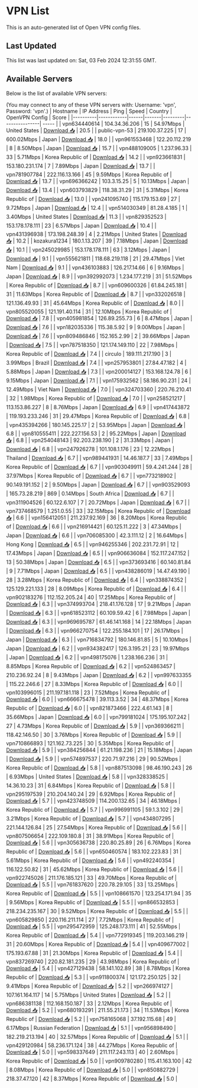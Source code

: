 # VPN List

This is an auto-generated list of Open VPN config files.

## Last Updated

This list was last updated on: Sat, 03 Feb 2024 12:31:55 GMT.

## Available Servers

Below is the list of available VPN servers:

(You may connect to any of these VPN servers with: Username: 'vpn', Password: 'vpn'.)
| Hostname | IP Address | Ping | Speed | Country | OpenVPN Config | Score |
|----------|------------|------|-------|---------|----------------| ----- |
| vpn634440614 | 104.34.36.206 | 15 | 54.97Mbps | United States | [Download 📥](./configs/server_0_US.ovpn) | 20.5 |
| public-vpn-53 | 219.100.37.225 | 17 | 600.02Mbps | Japan | [Download 📥](./configs/server_1_JP.ovpn) | 18.0 |
| vpn961553468 | 122.20.112.219 | 8 | 8.50Mbps | Japan | [Download 📥](./configs/server_2_JP.ovpn) | 15.7 |
| vpn488109005 | 1.237.96.33 | 33 | 5.71Mbps | Korea Republic of | [Download 📥](./configs/server_3_KR.ovpn) | 14.2 |
| vpn923661831 | 153.180.231.174 | 7 | 7.89Mbps | Japan | [Download 📥](./configs/server_4_JP.ovpn) | 13.7 |
| vpn781907784 | 222.116.13.166 | 45 | 9.59Mbps | Korea Republic of | [Download 📥](./configs/server_5_KR.ovpn) | 13.7 |
| vpn696366242 | 103.3.15.25 | 5 | 10.13Mbps | Japan | [Download 📥](./configs/server_6_JP.ovpn) | 13.4 |
| vpn603793829 | 118.38.31.29 | 31 | 5.31Mbps | Korea Republic of | [Download 📥](./configs/server_7_KR.ovpn) | 13.0 |
| vpn241095740 | 115.179.153.69 | 27 | 9.72Mbps | Japan | [Download 📥](./configs/server_8_JP.ovpn) | 12.4 |
| vpn514030349 | 81.28.4.185 | 1 | 3.40Mbps | United States | [Download 📥](./configs/server_9_US.ovpn) | 11.3 |
| vpn829352523 | 153.178.178.111 | 23 | 6.57Mbps | Japan | [Download 📥](./configs/server_10_JP.ovpn) | 10.4 |
| vpn431396938 | 173.198.248.39 | 4 | 2.21Mbps | United States | [Download 📥](./configs/server_11_US.ovpn) | 10.2 |
| kozakura1234 | 180.1.13.207 | 39 | 7.18Mbps | Japan | [Download 📥](./configs/server_12_JP.ovpn) | 10.1 |
| vpn245029985 | 153.178.178.111 | 63 | 3.12Mbps | Japan | [Download 📥](./configs/server_13_JP.ovpn) | 9.1 |
| vpn555621811 | 118.68.219.118 | 21 | 29.47Mbps | Viet Nam | [Download 📥](./configs/server_14_VN.ovpn) | 9.1 |
| vpn436103883 | 126.217.14.66 | 6 | 9.16Mbps | Japan | [Download 📥](./configs/server_15_JP.ovpn) | 8.9 |
| vpn392992073 | 1.234.177.219 | 31 | 51.52Mbps | Korea Republic of | [Download 📥](./configs/server_16_KR.ovpn) | 8.7 |
| vpn609600326 | 61.84.245.181 | 31 | 11.63Mbps | Korea Republic of | [Download 📥](./configs/server_17_KR.ovpn) | 8.7 |
| vpn332026518 | 121.136.49.93 | 31 | 45.64Mbps | Korea Republic of | [Download 📥](./configs/server_18_KR.ovpn) | 8.0 |
| vpn805520055 | 121.191.40.114 | 31 | 12.10Mbps | Korea Republic of | [Download 📥](./configs/server_19_KR.ovpn) | 7.8 |
| vpn405981854 | 126.89.255.73 | 6 | 8.47Mbps | Japan | [Download 📥](./configs/server_20_JP.ovpn) | 7.6 |
| vpn182035336 | 115.38.5.92 | 9 | 9.00Mbps | Japan | [Download 📥](./configs/server_21_JP.ovpn) | 7.6 |
| vpn809486846 | 152.165.2.99 | 2 | 39.66Mbps | Japan | [Download 📥](./configs/server_22_JP.ovpn) | 7.5 |
| vpn787518350 | 121.174.149.110 | 22 | 7.98Mbps | Korea Republic of | [Download 📥](./configs/server_23_KR.ovpn) | 7.4 |
| circulo | 189.111.217.190 | 3 | 3.99Mbps | Brazil | [Download 📥](./configs/server_24_BR.ovpn) | 7.4 |
| vpn257953801 | 27.84.47.182 | 4 | 5.88Mbps | Japan | [Download 📥](./configs/server_25_JP.ovpn) | 7.3 |
| vpn200014127 | 153.168.124.78 | 6 | 9.15Mbps | Japan | [Download 📥](./configs/server_26_JP.ovpn) | 7.1 |
| vpn175932562 | 58.186.90.231 | 24 | 12.49Mbps | Viet Nam | [Download 📥](./configs/server_27_VN.ovpn) | 7.0 |
| vpn324703360 | 220.76.210.41 | 32 | 1.98Mbps | Korea Republic of | [Download 📥](./configs/server_28_KR.ovpn) | 7.0 |
| vpn258521217 | 113.153.86.227 | 8 | 8.76Mbps | Japan | [Download 📥](./configs/server_29_JP.ovpn) | 6.9 |
| vpn417443872 | 119.193.233.246 | 31 | 29.47Mbps | Korea Republic of | [Download 📥](./configs/server_30_KR.ovpn) | 6.8 |
| vpn435394266 | 180.145.225.17 | 2 | 53.95Mbps | Japan | [Download 📥](./configs/server_31_JP.ovpn) | 6.8 |
| vpn810555411 | 222.227.156.53 | 2 | 95.22Mbps | Japan | [Download 📥](./configs/server_32_JP.ovpn) | 6.8 |
| vpn254048143 | 92.203.238.190 | 2 | 31.33Mbps | Japan | [Download 📥](./configs/server_33_JP.ovpn) | 6.8 |
| vpn247926278 | 101.108.1.176 | 23 | 12.22Mbps | Thailand | [Download 📥](./configs/server_34_TH.ovpn) | 6.7 |
| vpn989441931 | 14.46.187.7 | 33 | 7.49Mbps | Korea Republic of | [Download 📥](./configs/server_35_KR.ovpn) | 6.7 |
| vpn903049911 | 59.4.241.244 | 28 | 37.97Mbps | Korea Republic of | [Download 📥](./configs/server_36_KR.ovpn) | 6.7 |
| vpn773218902 | 90.149.191.152 | 2 | 9.50Mbps | Japan | [Download 📥](./configs/server_37_JP.ovpn) | 6.7 |
| vpn903529093 | 165.73.28.219 | 869 | 0.14Mbps | South Africa | [Download 📥](./configs/server_38_ZA.ovpn) | 6.7 |
| vpn311904526 | 60.122.6.107 | 7 | 20.72Mbps | Japan | [Download 📥](./configs/server_39_JP.ovpn) | 6.7 |
| vpn737468579 | 1.251.0.55 | 33 | 32.15Mbps | Korea Republic of | [Download 📥](./configs/server_40_KR.ovpn) | 6.6 |
| vpn156412051 | 211.237.92.169 | 36 | 8.20Mbps | Korea Republic of | [Download 📥](./configs/server_41_KR.ovpn) | 6.6 |
| vpn216914421 | 60.125.11.222 | 3 | 47.34Mbps | Japan | [Download 📥](./configs/server_42_JP.ovpn) | 6.6 |
| vpn706085300 | 42.3.111.12 | 2 | 16.64Mbps | Hong Kong | [Download 📥](./configs/server_43_HK.ovpn) | 6.5 |
| vpn946255346 | 202.231.72.91 | 12 | 17.43Mbps | Japan | [Download 📥](./configs/server_44_JP.ovpn) | 6.5 |
| vpn906636084 | 152.117.247.152 | 13 | 50.38Mbps | Japan | [Download 📥](./configs/server_45_JP.ovpn) | 6.5 |
| vpn373693416 | 60.140.81.84 | 9 | 7.71Mbps | Japan | [Download 📥](./configs/server_46_JP.ovpn) | 6.5 |
| vpn438286019 | 14.47.49.190 | 28 | 3.28Mbps | Korea Republic of | [Download 📥](./configs/server_47_KR.ovpn) | 6.4 |
| vpn338874352 | 125.129.221.133 | 28 | 8.09Mbps | Korea Republic of | [Download 📥](./configs/server_48_KR.ovpn) | 6.4 |
| vpn902183276 | 112.152.205.24 | 40 | 17.25Mbps | Korea Republic of | [Download 📥](./configs/server_49_KR.ovpn) | 6.3 |
| vpn374993704 | 218.41.176.128 | 17 | 9.21Mbps | Japan | [Download 📥](./configs/server_50_JP.ovpn) | 6.3 |
| vpn618523112 | 60.109.59.42 | 6 | 7.98Mbps | Japan | [Download 📥](./configs/server_51_JP.ovpn) | 6.3 |
| vpn969695787 | 61.46.141.168 | 14 | 22.18Mbps | Japan | [Download 📥](./configs/server_52_JP.ovpn) | 6.3 |
| vpn966270754 | 122.255.184.101 | 17 | 26.17Mbps | Japan | [Download 📥](./configs/server_53_JP.ovpn) | 6.3 |
| vpn716834792 | 180.146.81.85 | 5 | 10.10Mbps | Japan | [Download 📥](./configs/server_54_JP.ovpn) | 6.2 |
| vpn934382417 | 126.3.195.21 | 23 | 19.97Mbps | Japan | [Download 📥](./configs/server_55_JP.ovpn) | 6.2 |
| vpn498175076 | 1.238.166.236 | 31 | 8.85Mbps | Korea Republic of | [Download 📥](./configs/server_56_KR.ovpn) | 6.2 |
| vpn524863457 | 210.236.92.24 | 8 | 9.43Mbps | Japan | [Download 📥](./configs/server_57_JP.ovpn) | 6.2 |
| vpn997633355 | 115.22.246.6 | 27 | 8.33Mbps | Korea Republic of | [Download 📥](./configs/server_58_KR.ovpn) | 6.0 |
| vpn103996015 | 211.197.181.118 | 23 | 7.52Mbps | Korea Republic of | [Download 📥](./configs/server_59_KR.ovpn) | 6.0 |
| vpn666675478 | 39.113.3.52 | 34 | 48.37Mbps | Korea Republic of | [Download 📥](./configs/server_60_KR.ovpn) | 6.0 |
| vpn821873466 | 222.4.61.143 | 8 | 35.66Mbps | Japan | [Download 📥](./configs/server_61_JP.ovpn) | 6.0 |
| vpn799181024 | 175.195.107.242 | 27 | 4.73Mbps | Korea Republic of | [Download 📥](./configs/server_62_KR.ovpn) | 5.9 |
| vpn369366211 | 118.42.146.50 | 30 | 3.76Mbps | Korea Republic of | [Download 📥](./configs/server_63_KR.ovpn) | 5.9 |
| vpn710866893 | 121.162.73.225 | 30 | 5.35Mbps | Korea Republic of | [Download 📥](./configs/server_64_KR.ovpn) | 5.9 |
| vpn384256844 | 61.21.198.236 | 21 | 15.18Mbps | Japan | [Download 📥](./configs/server_65_JP.ovpn) | 5.9 |
| vpn574897537 | 220.71.97.216 | 29 | 90.52Mbps | Korea Republic of | [Download 📥](./configs/server_66_KR.ovpn) | 5.8 |
| vpn887513098 | 98.46.190.243 | 26 | 6.93Mbps | United States | [Download 📥](./configs/server_67_US.ovpn) | 5.8 |
| vpn328338525 | 14.36.10.23 | 31 | 6.84Mbps | Korea Republic of | [Download 📥](./configs/server_68_KR.ovpn) | 5.8 |
| vpn295197539 | 210.204.140.24 | 29 | 6.92Mbps | Korea Republic of | [Download 📥](./configs/server_69_KR.ovpn) | 5.7 |
| vpn423748509 | 114.200.132.65 | 34 | 46.18Mbps | Korea Republic of | [Download 📥](./configs/server_70_KR.ovpn) | 5.7 |
| vpn996991105 | 59.1.3.102 | 29 | 3.21Mbps | Korea Republic of | [Download 📥](./configs/server_71_KR.ovpn) | 5.7 |
| vpn434807295 | 221.144.126.84 | 25 | 27.54Mbps | Korea Republic of | [Download 📥](./configs/server_72_KR.ovpn) | 5.6 |
| vpn807506654 | 222.109.180.8 | 31 | 38.91Mbps | Korea Republic of | [Download 📥](./configs/server_73_KR.ovpn) | 5.6 |
| vpn305636738 | 220.80.25.89 | 26 | 6.76Mbps | Korea Republic of | [Download 📥](./configs/server_74_KR.ovpn) | 5.6 |
| vpn650460574 | 183.102.223.83 | 31 | 5.61Mbps | Korea Republic of | [Download 📥](./configs/server_75_KR.ovpn) | 5.6 |
| vpn492240354 | 116.122.50.82 | 31 | 45.62Mbps | Korea Republic of | [Download 📥](./configs/server_76_KR.ovpn) | 5.6 |
| vpn922745026 | 211.176.185.121 | 33 | 49.70Mbps | Korea Republic of | [Download 📥](./configs/server_77_KR.ovpn) | 5.5 |
| vpn761837620 | 220.78.29.105 | 33 | 13.25Mbps | Korea Republic of | [Download 📥](./configs/server_78_KR.ovpn) | 5.5 |
| vpn108661570 | 123.254.171.94 | 35 | 9.56Mbps | Korea Republic of | [Download 📥](./configs/server_79_KR.ovpn) | 5.5 |
| vpn866532853 | 218.234.235.167 | 30 | 9.52Mbps | Korea Republic of | [Download 📥](./configs/server_80_KR.ovpn) | 5.5 |
| vpn605829850 | 220.116.211.114 | 27 | 7.72Mbps | Korea Republic of | [Download 📥](./configs/server_81_KR.ovpn) | 5.5 |
| vpn295472959 | 125.248.173.111 | 41 | 52.55Mbps | Korea Republic of | [Download 📥](./configs/server_82_KR.ovpn) | 5.4 |
| vpn772919345 | 119.203.146.219 | 31 | 20.60Mbps | Korea Republic of | [Download 📥](./configs/server_83_KR.ovpn) | 5.4 |
| vpn409677002 | 175.193.67.88 | 31 | 21.30Mbps | Korea Republic of | [Download 📥](./configs/server_84_KR.ovpn) | 5.4 |
| vpn837269740 | 220.82.181.235 | 29 | 43.98Mbps | Korea Republic of | [Download 📥](./configs/server_85_KR.ovpn) | 5.4 |
| vpn427129438 | 58.141.102.89 | 38 | 8.78Mbps | Korea Republic of | [Download 📥](./configs/server_86_KR.ovpn) | 5.3 |
| vpn911800374 | 121.172.250.125 | 32 | 9.41Mbps | Korea Republic of | [Download 📥](./configs/server_87_KR.ovpn) | 5.2 |
| vpn266974127 | 107.161.164.117 | 14 | 5.75Mbps | United States | [Download 📥](./configs/server_88_US.ovpn) | 5.2 |
| vpn686381138 | 112.168.150.187 | 33 | 2.12Mbps | Korea Republic of | [Download 📥](./configs/server_89_KR.ovpn) | 5.2 |
| vpn680193291 | 211.55.21.173 | 34 | 11.53Mbps | Korea Republic of | [Download 📥](./configs/server_90_KR.ovpn) | 5.2 |
| vpn758165068 | 37.192.115.68 | 49 | 6.17Mbps | Russian Federation | [Download 📥](./configs/server_91_RU.ovpn) | 5.1 |
| vpn956898490 | 182.219.213.194 | 40 | 32.57Mbps | Korea Republic of | [Download 📥](./configs/server_92_KR.ovpn) | 5.1 |
| vpn429120984 | 58.236.171.124 | 38 | 44.27Mbps | Korea Republic of | [Download 📥](./configs/server_93_KR.ovpn) | 5.0 |
| vpn598337649 | 211.117.243.113 | 40 | 2.60Mbps | Korea Republic of | [Download 📥](./configs/server_94_KR.ovpn) | 5.0 |
| vpn909780280 | 115.41.163.100 | 42 | 8.08Mbps | Korea Republic of | [Download 📥](./configs/server_95_KR.ovpn) | 5.0 |
| vpn850882729 | 218.37.47.120 | 42 | 8.37Mbps | Korea Republic of | [Download 📥](./configs/server_96_KR.ovpn) | 5.0 |
